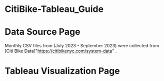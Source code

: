 # CitiBike-Tableau_Guide

# Data Source Page
Monthly CSV files from (July 2023 - September 2023) were collected from [Citi Bike Data]"https://citibikenyc.com/system-data" .

# Tableau Visualization Page
